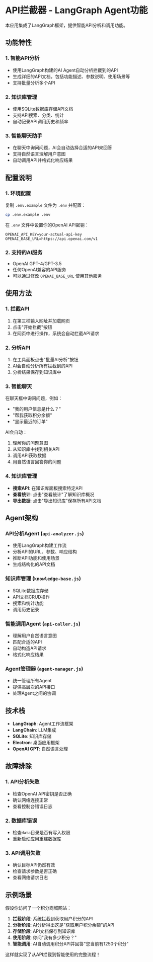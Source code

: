 # API拦截器 - LangGraph Agent功能

本应用集成了LangGraph框架，提供智能API分析和调用功能。

## 功能特性

### 1. 智能API分析
- 使用LangGraph构建的AI Agent自动分析拦截到的API
- 生成详细的API文档，包括功能描述、参数说明、使用场景等
- 支持批量分析多个API

### 2. 知识库管理
- 使用SQLite数据库存储API文档
- 支持API搜索、分类、统计
- 自动记录API调用历史和频率

### 3. 智能聊天助手
- 在聊天中询问问题，AI会自动选择合适的API来回答
- 支持自然语言理解用户意图
- 自动调用API并格式化响应结果

## 配置说明

### 1. 环境配置
复制 `.env.example` 文件为 `.env` 并配置：

```bash
cp .env.example .env
```

在 `.env` 文件中设置你的OpenAI API密钥：

```
OPENAI_API_KEY=your-actual-api-key
OPENAI_BASE_URL=https://api.openai.com/v1
```

### 2. 支持的AI服务
- OpenAI GPT-4/GPT-3.5
- 任何OpenAI兼容的API服务
- 可以通过修改 `OPENAI_BASE_URL` 使用其他服务

## 使用方法

### 1. 拦截API
1. 在第三栏输入网址并加载网页
2. 点击"开始拦截"按钮
3. 在网页中进行操作，系统会自动拦截API请求

### 2. 分析API
1. 在工具面板点击"批量AI分析"按钮
2. AI会自动分析所有拦截到的API
3. 分析结果保存到知识库中

### 3. 智能聊天
在聊天框中询问问题，例如：
- "我的用户信息是什么？"
- "帮我获取积分余额"
- "显示最近的订单"

AI会自动：
1. 理解你的问题意图
2. 从知识库中找到相关API
3. 调用API获取数据
4. 用自然语言回答你的问题

### 4. 知识库管理
- **搜索API**: 在知识库面板搜索特定API
- **查看统计**: 点击"查看统计"了解知识库概况
- **导出数据**: 点击"导出知识库"保存所有API文档

## Agent架构

### API分析Agent (`api-analyzer.js`)
- 使用LangGraph构建工作流
- 分析API的URL、参数、响应结构
- 推断API功能和使用场景
- 生成结构化的API文档

### 知识库管理 (`knowledge-base.js`)
- SQLite数据库存储
- API文档CRUD操作
- 搜索和统计功能
- 调用历史记录

### 智能调用Agent (`api-caller.js`)
- 理解用户自然语言意图
- 匹配合适的API
- 自动构造API请求
- 格式化响应结果

### Agent管理器 (`agent-manager.js`)
- 统一管理所有Agent
- 提供高层次的API接口
- 处理Agent之间的协调

## 技术栈

- **LangGraph**: Agent工作流框架
- **LangChain**: LLM集成
- **SQLite**: 知识库存储
- **Electron**: 桌面应用框架
- **OpenAI GPT**: 自然语言处理

## 故障排除

### 1. API分析失败
- 检查OpenAI API密钥是否正确
- 确认网络连接正常
- 查看控制台错误日志

### 2. 数据库错误
- 检查`data`目录是否有写入权限
- 重新启动应用重建数据库

### 3. API调用失败
- 确认目标API仍然有效
- 检查请求参数是否正确
- 查看网络请求日志

## 示例场景

假设你访问了一个积分商城网站：

1. **拦截阶段**: 系统拦截到获取用户积分的API
2. **分析阶段**: AI分析得出这是"获取用户积分余额"的API
3. **存储阶段**: API文档保存到知识库
4. **使用阶段**: 你问"我有多少积分？"
5. **智能调用**: AI自动调用积分API并回答"您当前有1250个积分"

这样就实现了从API拦截到智能使用的完整流程！